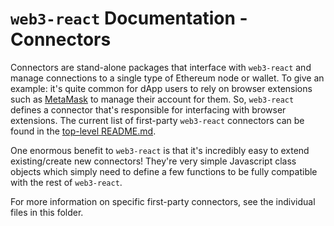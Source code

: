 # `web3-react` Documentation - Connectors

Connectors are stand-alone packages that interface with `web3-react` and manage connections to a single type of Ethereum node or wallet. To give an example: it's quite common for dApp users to rely on browser extensions such as [MetaMask](https://metamask.io/) to manage their account for them. So, `web3-react` defines a connector that's responsible for interfacing with browser extensions. The current list of first-party `web3-react` connectors can be found in the [top-level README.md](../../README.md).

One enormous benefit to `web3-react` is that it's incredibly easy to extend existing/create new connectors! They're very simple Javascript class objects which simply need to define a few functions to be fully compatible with the rest of `web3-react`.

For more information on specific first-party connectors, see the individual files in this folder.
